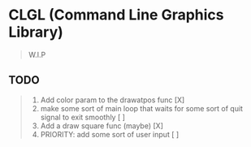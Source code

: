 # CLGL (Command Line Graphics Library)

> W.I.P

## TODO

> 1. Add color param to the drawatpos func [X]
> 2. make some sort of main loop that waits for some sort of
     quit signal to exit smoothly [ ]
> 3. Add a draw square func (maybe) [X]
> 4. PRIORITY: add some sort of user input [ ]
